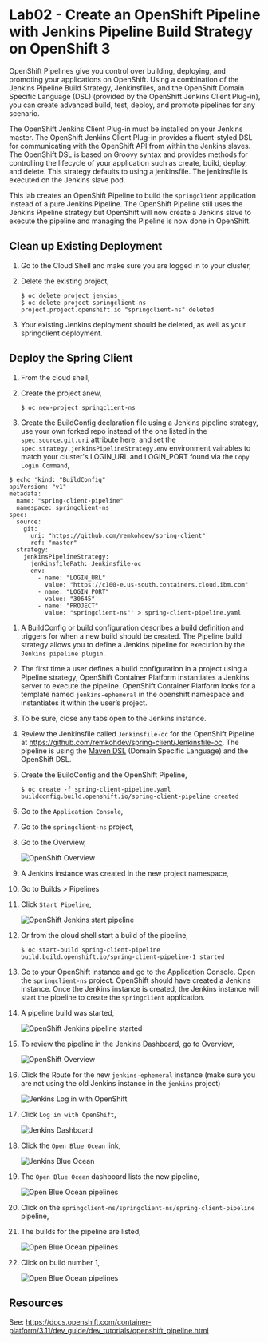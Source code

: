 # Lab02 - Create an OpenShift Pipeline with Jenkins Pipeline Build Strategy on OpenShift 3

OpenShift Pipelines give you control over building, deploying, and promoting your applications on OpenShift. Using a combination of the Jenkins Pipeline Build Strategy, Jenkinsfiles, and the OpenShift Domain Specific Language (DSL) (provided by the OpenShift Jenkins Client Plug-in), you can create advanced build, test, deploy, and promote pipelines for any scenario. 

The OpenShift Jenkins Client Plug-in must be installed on your Jenkins master. The OpenShift Jenkins Client Plug-in provides a fluent-styled DSL for communicating with the OpenShift API from within the Jenkins slaves. The OpenShift DSL is based on Groovy syntax and provides methods for controlling the lifecycle of your application such as create, build, deploy, and delete. This strategy defaults to using a jenkinsfile. The jenkinsfile is executed on the Jenkins slave pod.

This lab creates an OpenShift Pipeline to build the `springclient` application instead of a pure Jenkins Pipeline. The OpenShift Pipeline still uses the Jenkins Pipeline strategy but OpenShift will now create a Jenkins slave to execute the pipeline and managing the Pipeline is now done in OpenShift.

## Clean up Existing Deployment

1. Go to the Cloud Shell and make sure you are logged in to your cluster,
1. Delete the existing project,

    ```
    $ oc delete project jenkins
    $ oc delete project springclient-ns
    project.project.openshift.io "springclient-ns" deleted
    ```

1. Your existing Jenkins deployment should be deleted, as well as your springclient deployment.

## Deploy the Spring Client

1. From the cloud shell,
1. Create the project anew,

    ```
    $ oc new-project springclient-ns
    ```

1. Create the BuildConfig declaration file using a Jenkins pipeline strategy, use your own forked repo instead of the one listed in the `spec.source.git.uri` attribute here, and set the `spec.strategy.jenkinsPipelineStrategy.env` environment vairables to match your cluster's LOGIN_URL and LOGIN_PORT found via the `Copy Login Command`,
```
$ echo 'kind: "BuildConfig"
apiVersion: "v1"
metadata:
  name: "spring-client-pipeline"
  namespace: springclient-ns
spec:
  source:
    git:
      uri: "https://github.com/remkohdev/spring-client"
      ref: "master"
  strategy:
    jenkinsPipelineStrategy:
      jenkinsfilePath: Jenkinsfile-oc
      env:
        - name: "LOGIN_URL"
          value: "https://c100-e.us-south.containers.cloud.ibm.com"
        - name: "LOGIN_PORT"
          value: "30645"
        - name: "PROJECT"
          value: "springclient-ns"' > spring-client-pipeline.yaml 
```

1. A BuildConfig or build configuration describes a build definition and triggers for when a new build should be created. The Pipeline build strategy allows you to define a Jenkins pipeline for execution by the `Jenkins pipeline plugin`. 

1. The first time a user defines a build configuration in a project using a Pipeline strategy, OpenShift Container Platform instantiates a Jenkins server to execute the pipeline. OpenShift Container Platform looks for a template named `jenkins-ephemeral` in the openshift namespace and instantiates it within the user’s project. 

1. To be sure, close any tabs open to the Jenkins instance. 

1. Review the Jenkinsfile called `Jenkinsfile-oc` for the OpenShift Pipeline at https://github.com/remkohdev/spring-client/Jenkinsfile-oc. The pipeline is using the [Maven DSL](https://jenkinsci.github.io/job-dsl-plugin/#path/freeStyleJob-steps-maven) (Domain Specific Language) and the OpenShift DSL.

1. Create the BuildConfig and the OpenShift Pipeline,

    ```
    $ oc create -f spring-client-pipeline.yaml
    buildconfig.build.openshift.io/spring-client-pipeline created
    ```

1. Go to the `Application Console`,
1. Go to the `springclient-ns` project,
1. Go to the Overview,

    ![OpenShift Overview](../images/jenkins-deployment-config.png)

1. A Jenkins instance was created in the new project namespace,
1. Go to Builds > Pipelines
1. Click `Start Pipeline`,

    ![OpenShift Jenkins start pipeline](../images/jenkins-start-pipeline.png)

1. Or from the cloud shell start a build of the pipeline,

    ```
    $ oc start-build spring-client-pipeline
    build.build.openshift.io/spring-client-pipeline-1 started
    ```

1. Go to your OpenShift instance and go to the Application Console. Open the `springclient-ns` project. OpenShift should have created a Jenkins instance. Once the Jenkins instance is created, the Jenkins instance will start the pipeline to create the `springclient` application.

1. A pipeline build was started,

    ![OpenShift Jenkins pipeline started](../images/jenkins-pipeline-started.png)

1. To review the pipeline in the Jenkins Dashboard, go to Overview,

    ![OpenShift Overview](../images/openshift-applications-overview.png)

1. Click the Route for the new `jenkins-ephemeral` instance (make sure you are not using the old Jenkins instance in the `jenkins` project)

    ![Jenkins Log in with OpenShift](../images/jenkins-login-with-openshift.png)

1. Click `Log in with OpenShift`,

    ![Jenkins Dashboard](../images/jenkins-dashboard-1.png)

1. Click the `Open Blue Ocean` link,

    ![Jenkins Blue Ocean](../images/jenkins-open-blue-ocean.png)

1. The `Open Blue Ocean` dashboard lists the new pipeline,

    ![Open Blue Ocean pipelines](../images/open-blue-ocean-pipelines.png)

1. Click on the `springclient-ns/springclient-ns/spring-client-pipeline` pipeline,
1. The builds for the pipeline are listed,

    ![Open Blue Ocean pipelines](../images/open-blue-ocean-pipeline-builds.png)

1. Click on build number 1,

    ![Open Blue Ocean pipelines](../images/open-blue-ocean-pipeline-build-1.png)


## Resources

See: https://docs.openshift.com/container-platform/3.11/dev_guide/dev_tutorials/openshift_pipeline.html